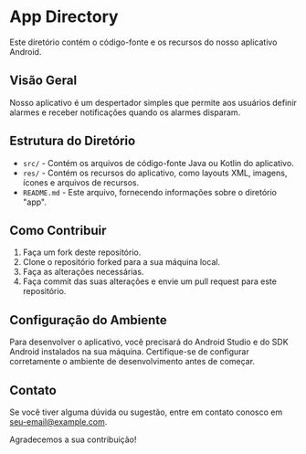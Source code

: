 # App Directory

Este diretório contém o código-fonte e os recursos do nosso aplicativo Android.

## Visão Geral

Nosso aplicativo é um despertador simples que permite aos usuários definir alarmes e receber notificações quando os alarmes disparam.

## Estrutura do Diretório

- `src/` - Contém os arquivos de código-fonte Java ou Kotlin do aplicativo.
- `res/` - Contém os recursos do aplicativo, como layouts XML, imagens, ícones e arquivos de recursos.
- `README.md` - Este arquivo, fornecendo informações sobre o diretório "app".

## Como Contribuir

1. Faça um fork deste repositório.
2. Clone o repositório forked para a sua máquina local.
3. Faça as alterações necessárias.
4. Faça commit das suas alterações e envie um pull request para este repositório.

## Configuração do Ambiente

Para desenvolver o aplicativo, você precisará do Android Studio e do SDK Android instalados na sua máquina. Certifique-se de configurar corretamente o ambiente de desenvolvimento antes de começar.

## Contato

Se você tiver alguma dúvida ou sugestão, entre em contato conosco em [seu-email@example.com](mailto:seu-email@example.com).

Agradecemos a sua contribuição!
